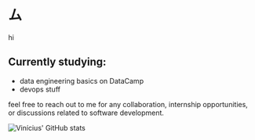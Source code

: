 # ム
hi

## Currently studying:
- data engineering basics on DataCamp
- devops stuff

feel free to reach out to me for any collaboration, internship opportunities, or discussions related to software development.

![Vinícius' GitHub stats](https://github-readme-stats.vercel.app/api?username=vnvz&show_icons=true&theme=monokai)
#
